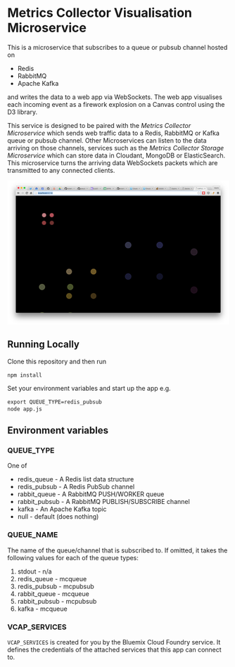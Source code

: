 # Metrics Collector Visualisation Microservice

This is a microservice that subscribes to a queue or pubsub channel hosted on 

* Redis 
* RabbitMQ
* Apache Kafka 

and writes the data to a web app via WebSockets. The web app visualises each incoming event as a firework explosion on a Canvas control using the D3 library.

This service is designed to be paired with the *Metrics Collector Microservice* which sends web traffic data to a Redis, RabbitMQ or Kafka queue or pubsub channel. Other Microservices can listen to the data arriving on those channels, services such as the *Metrics Collector Storage Microservice* which can store data in Cloudant, MongoDB or ElasticSearch. This microservice turns the arriving data WebSockets packets which are transmitted to any connected clients.

![screenshot](https://github.com/glynnbird/metrics-collector-visualisation-microservice/raw/master/img/visualisation.png "Screenshot")

## Running Locally

Clone this repository and then run

```
npm install
```

Set your environment variables and start up the app e.g.

```
export QUEUE_TYPE=redis_pubsub
node app.js
```

## Environment variables

### QUEUE_TYPE

One of 

* redis_queue - A Redis list data structure
* redis_pubsub - A Redis PubSub channel
* rabbit_queue - A RabbitMQ PUSH/WORKER queue
* rabbit_pubsub - A RabbitMQ PUBLISH/SUBSCRIBE channel
* kafka - An Apache Kafka topic
* null - default (does nothing)

### QUEUE_NAME

The name of the queue/channel that is subscribed to. If omitted, it takes the following values for each of the queue types:

1. stdout - n/a
2. redis_queue - mcqueue
3. redis_pubsub - mcpubsub
4. rabbit_queue - mcqueue
5. rabbit_pubsub - mcpubsub
6. kafka - mcqueue

### VCAP_SERVICES

`VCAP_SERVICES` is created for you by the Bluemix Cloud Foundry service. It defines the credentials of the attached services that this app can connect to. 



